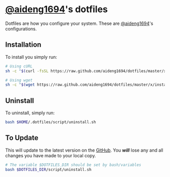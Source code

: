 # [@aideng1694][owner]'s dotfiles

Dotfiles are how you configure your system. These are [@aideng1694][owner]'s configurations.

## Installation

To install you simply run:

```bash
# Using cURL
sh -c "$(curl -fsSL https://raw.github.com/aideng1694/dotfiles/master/x/install.sh)";

# Using wget
sh -c "$(wget https://raw.github.com/aideng1694/dotfiles/master/x/install.sh -O -)"
```

## Uninstall

To uninstall, simply run:

```bash
bash $HOME/.dotfiles/script/uninstall.sh
```

## To Update

This will update to the latest version on the [GitHub][dotfiles]. You ***will*** lose any and all changes you have made to your local copy.

```bash
# The variable $DOTFILES_DIR should be set by bash/variables
bash $DOTFILES_DIR/script/uninstall.sh
```

[owner]: https://github.com/aideng1694
[dotfiles]: https://github.com/aideng1694/dotfiles